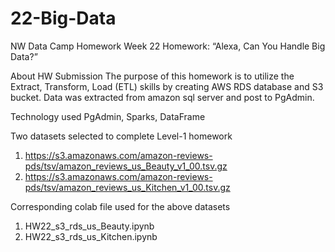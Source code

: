 # 22-Big-Data
NW Data Camp Homework Week 22 Homework: “Alexa, Can You Handle Big Data?”

About HW Submission
The purpose of this homework is to utilize the Extract, Transform, Load (ETL) skills by creating AWS RDS database and S3 bucket. 
Data was extracted from amazon sql server and post to PgAdmin.

Technology used
PgAdmin, Sparks, DataFrame

Two datasets selected to complete Level-1 homework
  1. https://s3.amazonaws.com/amazon-reviews-pds/tsv/amazon_reviews_us_Beauty_v1_00.tsv.gz
  2. https://s3.amazonaws.com/amazon-reviews-pds/tsv/amazon_reviews_us_Kitchen_v1_00.tsv.gz
  
 Corresponding colab file used for the above datasets
  1. HW22_s3_rds_us_Beauty.ipynb
  2. HW22_s3_rds_us_Kitchen.ipynb
  
  

